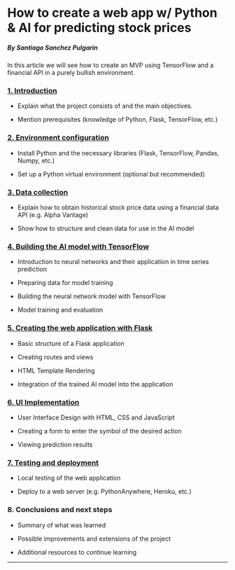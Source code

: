 # How to create a web app w/ Python & AI for predicting stock prices
##### By Santiago Sanchez Pulgarin

In this article we will see how to create an MVP using TensorFlow and a financial API in a purely bullish environment.

### [1. Introduction](Docs/introduction.md)

- Explain what the project consists of and the main objectives.
     
- Mention prerequisites (knowledge of Python, Flask, TensorFlow, etc.)

### [2. Environment configuration](Docs/env_conf.md)

- Install Python and the necessary libraries (Flask, TensorFlow, Pandas, Numpy, etc.)

- Set up a Python virtual environment (optional but recommended)

### [3. Data collection](Docs/data_collect.md)

- Explain how to obtain historical stock price data using a financial data API (e.g. Alpha Vantage)
    
- Show how to structure and clean data for use in the AI model

### [4. Building the AI model with TensorFlow](Docs/build_ai_model.md)

- Introduction to neural networks and their application in time series prediction
    
- Preparing data for model training
    
- Building the neural network model with TensorFlow
    
- Model training and evaluation

### [5. Creating the web application with Flask](Docs/create_web_app.md)

- Basic structure of a Flask application
    
- Creating routes and views
    
- HTML Template Rendering
    
- Integration of the trained AI model into the application

### [6. UI Implementation](Docs/ui_creation.md)

- User Interface Design with HTML, CSS and JavaScript
    
- Creating a form to enter the symbol of the desired action
    
- Viewing prediction results

### [7. Testing and deployment](Docs/test_deploy.md)

- Local testing of the web application
    
- Deploy to a web server (e.g. PythonAnywhere, Heroku, etc.)

### 8. Conclusions and next steps

- Summary of what was learned
    
- Possible improvements and extensions of the project
    
- Additional resources to continue learning

---

